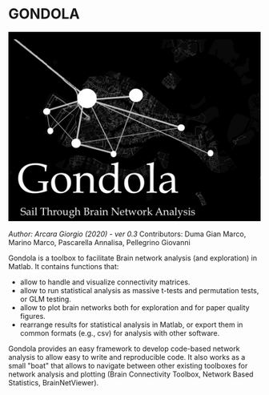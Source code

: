 # GONDOLA

![alt text](/Logo/GondolaLogo.png)

*Author: Arcara Giorgio (2020) - ver 0.3*
Contributors: Duma Gian Marco, Marino Marco, Pascarella Annalisa, Pellegrino Giovanni 

Gondola is a toolbox to facilitate Brain network analysis (and exploration) in Matlab.
It contains functions that:

- allow to handle and visualize connectivity matrices.
- allow to run statistical analysis as massive t-tests and permutation tests, or GLM testing.
- allow to plot brain networks both for exploration and for paper quality figures.
- rearrange results for statistical analysis in Matlab, or export them in common formats (e.g., csv) for analysis with other software.
 
Gondola provides an easy framework to develop code-based network analysis to allow easy to write and reproducible code. It also works as a small "boat" that allows to navigate between other existing toolboxes for network analysis and plotting (Brain Connectivity Toolbox, Network Based Statistics, BrainNetViewer).


